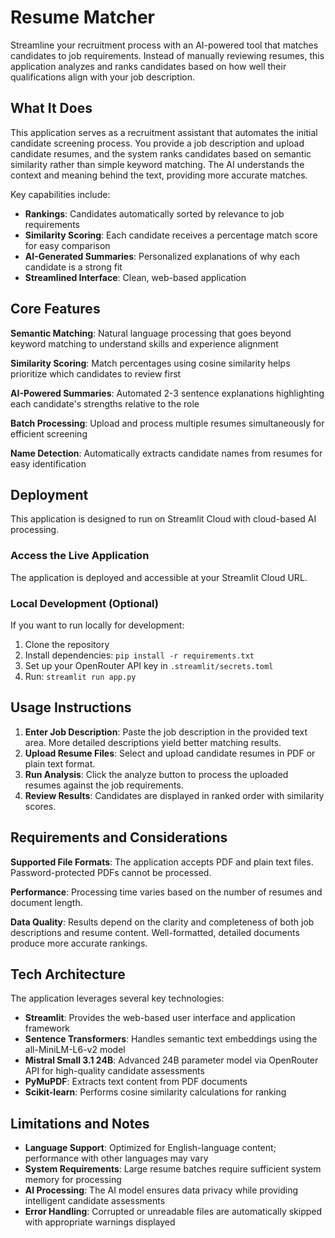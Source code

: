 # Resume Matcher

Streamline your recruitment process with an AI-powered tool that matches candidates to job requirements. Instead of manually reviewing resumes, this application analyzes and ranks candidates based on how well their qualifications align with your job description.

## What It Does

This application serves as a recruitment assistant that automates the initial candidate screening process. You provide a job description and upload candidate resumes, and the system ranks candidates based on semantic similarity rather than simple keyword matching. The AI understands the context and meaning behind the text, providing more accurate matches.

Key capabilities include:
- **Rankings**: Candidates automatically sorted by relevance to job requirements
- **Similarity Scoring**: Each candidate receives a percentage match score for easy comparison
- **AI-Generated Summaries**: Personalized explanations of why each candidate is a strong fit
- **Streamlined Interface**: Clean, web-based application

## Core Features

**Semantic Matching**: Natural language processing that goes beyond keyword matching to understand skills and experience alignment

**Similarity Scoring**: Match percentages using cosine similarity helps prioritize which candidates to review first

**AI-Powered Summaries**: Automated 2-3 sentence explanations highlighting each candidate's strengths relative to the role

**Batch Processing**: Upload and process multiple resumes simultaneously for efficient screening

**Name Detection**: Automatically extracts candidate names from resumes for easy identification  

## Deployment

This application is designed to run on Streamlit Cloud with cloud-based AI processing.

### Access the Live Application
The application is deployed and accessible at your Streamlit Cloud URL.

### Local Development (Optional)
If you want to run locally for development:

1. Clone the repository
2. Install dependencies: `pip install -r requirements.txt`
3. Set up your OpenRouter API key in `.streamlit/secrets.toml`
4. Run: `streamlit run app.py`

## Usage Instructions

1. **Enter Job Description**: Paste the job description in the provided text area. More detailed descriptions yield better matching results.
2. **Upload Resume Files**: Select and upload candidate resumes in PDF or plain text format.
3. **Run Analysis**: Click the analyze button to process the uploaded resumes against the job requirements.
4. **Review Results**: Candidates are displayed in ranked order with similarity scores.

## Requirements and Considerations

**Supported File Formats**: The application accepts PDF and plain text files. Password-protected PDFs cannot be processed.

**Performance**: Processing time varies based on the number of resumes and document length.

**Data Quality**: Results depend on the clarity and completeness of both job descriptions and resume content. Well-formatted, detailed documents produce more accurate rankings.

## Tech Architecture

The application leverages several key technologies:

- **Streamlit**: Provides the web-based user interface and application framework
- **Sentence Transformers**: Handles semantic text embeddings using the all-MiniLM-L6-v2 model
- **Mistral Small 3.1 24B**: Advanced 24B parameter model via OpenRouter API for high-quality candidate assessments
- **PyMuPDF**: Extracts text content from PDF documents
- **Scikit-learn**: Performs cosine similarity calculations for ranking

## Limitations and Notes

- **Language Support**: Optimized for English-language content; performance with other languages may vary
- **System Requirements**: Large resume batches require sufficient system memory for processing
- **AI Processing**: The AI model ensures data privacy while providing intelligent candidate assessments
- **Error Handling**: Corrupted or unreadable files are automatically skipped with appropriate warnings displayed